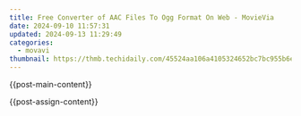 ```yaml
---
title: Free Converter of AAC Files To Ogg Format On Web - MovieVia
date: 2024-09-10 11:57:31
updated: 2024-09-13 11:29:49
categories:
  - movavi
thumbnail: https://thmb.techidaily.com/45524aa106a4105324652bc7bc955b6e88f7e35d58f6ea88aa55d127c382693d.jpg
---
```


{{post-main-content}}

<ins class="adsbygoogle"
     style="display:block"
     data-ad-format="autorelaxed"
     data-ad-client="ca-pub-7571918770474297"
     data-ad-slot="1223367746"></ins>

{{post-assign-content}}

<ins class="adsbygoogle"
     style="display:block"
     data-ad-client="ca-pub-7571918770474297"
     data-ad-slot="8358498916"
     data-ad-format="auto"
     data-full-width-responsive="true"></ins>
